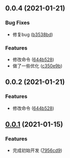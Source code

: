 ## 0.0.4 (2021-01-21)


### Bug Fixes

* 修复bug ([b3538bd](https://github.com/zqinmiao/buibis-version/commit/b3538bda3f4df6baf95cbf2bc98d2288c6b7cb95))


### Features

* 修改命令 ([644b528](https://github.com/zqinmiao/buibis-version/commit/644b5282a6a04d9ca4bb598c4f81e707961ee4f5))
* 做了一些优化 ([c350e9b](https://github.com/zqinmiao/buibis-version/commit/c350e9b967802eb208f651087172019e35a874fd))



## 0.0.2 (2021-01-21)


### Features

* 修改命令 ([644b528](https://github.com/zqinmiao/buibis-version/commit/644b5282a6a04d9ca4bb598c4f81e707961ee4f5))



## [0.0.1](https://github.com/zqinmiao/buibis-version/compare/7956cd9cf41dce6974b092bd42442343899ab55a...v0.0.1) (2021-01-15)


### Features

* 完成初始开发 ([7956cd9](https://github.com/zqinmiao/buibis-version/commit/7956cd9cf41dce6974b092bd42442343899ab55a))



